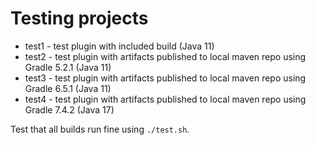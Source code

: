 # Testing projects
* test1 - test plugin with included build (Java 11)
* test2 - test plugin with artifacts published to local maven repo using Gradle 5.2.1 (Java 11)
* test3 - test plugin with artifacts published to local maven repo using Gradle 6.5.1 (Java 11)
* test4 - test plugin with artifacts published to local maven repo using Gradle 7.4.2 (Java 17)

Test that all builds run fine using `./test.sh`.
